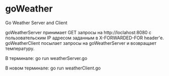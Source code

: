 # goWeather
Go Weather Server and Client

goWeatherServer принимает GET запросы на http://loclahost:8080 с пользовательским IP адресом заданным в X-FORWARDED-FOR header'е. 
goWeatherClient посылает запросы на goWeatherServer и возвращает температуру.

В терминале:
go run weatherServer.go

В новом терминале:
go run weatherClient.go
